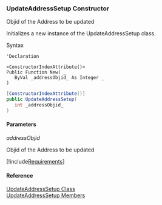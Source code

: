 ﻿### UpdateAddressSetup Constructor

Objid of the Address to be updated

Initializes a new instance of the UpdateAddressSetup class.

Syntax

```vbnet
'Declaration

<ConstructorIndexAttribute()>
Public Function New( _
   ByVal _addressObjid_ As Integer _
)
```

```csharp
[ConstructorIndexAttribute()]
public UpdateAddressSetup( 
   int _addressObjid_
)
```

#### Parameters

_addressObjid_

Objid of the Address to be updated

[!include[Requirements](../partials/requirements.md)]

#### Reference

[UpdateAddressSetup Class](FChoice.Toolkits.Clarify~FChoice.Toolkits.Clarify.Interfaces.UpdateAddressSetup.md)  
[UpdateAddressSetup Members](FChoice.Toolkits.Clarify~FChoice.Toolkits.Clarify.Interfaces.UpdateAddressSetup_members.md)